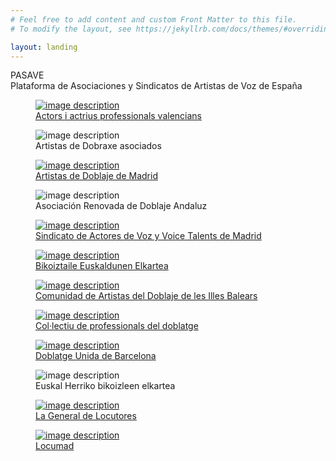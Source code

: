 ```yaml
---
# Feel free to add content and custom Front Matter to this file.
# To modify the layout, see https://jekyllrb.com/docs/themes/#overriding-theme-defaults

layout: landing
---
```

<div class="pt-20 text-center">
	<div class="text-sky-600 text-9xl font-bold">PASAVE</div>
	<div class="text-black">Plataforma de Asociaciones y Sindicatos de Artistas de Voz de España</div>
</div>


<div class="flex flex-wrap justify-center pt-12 items-baseline">


<a href="https://aapv.es/">
	<figure class="w-56 mx-8 my-8">
	  <img class="w-56 rounded-lg" src="assets/images/logos/aapv.jpeg" alt="image description">
	  <figcaption class="mt-2 text-sm text-center text-gray-500 dark:text-gray-400">Actors i actrius professionals valencians</figcaption>
	</figure>
</a>

<figure class="w-32 mx-8 my-8">
  <img class="w-32 rounded-lg" src="assets/images/logos/ada.png" alt="image description">
  <figcaption class="mt-2 text-sm text-center text-gray-500 dark:text-gray-400">Artistas de Dobraxe asociados</figcaption>
</figure>

<a href="https://adoma.es/">
	<figure class="w-56 mx-8 my-8">
	  <img class="w-56 rounded-lg" src="assets/images/logos/adoma.jpeg" alt="image description">
	  <figcaption class="mt-2 text-sm text-center text-gray-500 dark:text-gray-400">Artistas de Doblaje de Madrid</figcaption>
	</figure>
</a>

<figure class="w-40 mx-8 my-8">
  <img class="w-40 rounded-lg" src="assets/images/logos/arda.jpeg" alt="image description">
  <figcaption class="mt-2 text-sm text-center text-gray-500 dark:text-gray-400">Asociación Renovada de Doblaje Andaluz</figcaption>
</figure>

<a href="https://www.avtamadrid.es/">
	<figure class="w-40 mx-8 my-8">
	  <img class="w-40 rounded-lg" src="assets/images/logos/avta.png" alt="image description">
	  <figcaption class="mt-2 text-sm text-center text-gray-500 dark:text-gray-400">Sindicato de Actores de Voz y Voice Talents de Madrid</figcaption>
	</figure>
</a>

<a href="https://www.bieuse.eus/">
	<figure class="w-40 mx-8 my-8">
	  <img class="w-40 rounded-lg" src="assets/images/logos/bieuse.jpeg" alt="image description">
	  <figcaption class="mt-2 text-sm text-center text-gray-500 dark:text-gray-400">Bikoiztaile Euskaldunen Elkartea</figcaption>
	</figure>
</a>

<a href="https://www.cadib.es/quienes-somos/">
	<figure class="w-32 mx-8 my-8">
	  <img class="w-32 rounded-lg" src="assets/images/logos/cadib.png" alt="image description">
	  <figcaption class="mt-2 text-sm text-center text-gray-500 dark:text-gray-400">Comunidad de Artistas del Doblaje de les Illes Balears</figcaption>
	</figure>
</a>

<a href="https://cpd.org.es/">
	<figure class="w-60 mx-8 my-8">
	  <img class="w-60 rounded-lg" src="assets/images/logos/cpd.png" alt="image description">
	  <figcaption class="mt-2 text-sm text-center text-gray-500 dark:text-gray-400">Col·lectiu de professionals del doblatge</figcaption>
	</figure>
</a>

<a href="https://dubbcn.org">
	<figure class="w-40 mx-8 my-8">
	  <img class="w-40 rounded-lg" src="assets/images/logos/dub.jpeg" alt="image description">
	  <figcaption class="mt-2 text-sm text-center text-gray-500 dark:text-gray-400">Doblatge Unida de Barcelona</figcaption>
	</figure>
</a>


<figure class="w-40 mx-8 my-8">
  <img class="w-40 rounded-lg" src="assets/images/logos/ehbe.jpeg" alt="image description">
  <figcaption class="mt-2 text-sm text-center text-gray-500 dark:text-gray-400">Euskal Herriko bikoizleen elkartea</figcaption>
</figure>

<a href="https://lageneraldelocutores.es/">
	<figure class="w-40 mx-8 my-8">
	  <img class="w-40 rounded-lg" src="assets/images/logos/lgl.jpeg" alt="image description">
	  <figcaption class="mt-2 text-sm text-center text-gray-500 dark:text-gray-400">La General de Locutores</figcaption>
	</figure>
</a>

<a href="http://locumad.com/">
	<figure class="w-40 mx-8 my-8">
	  <img class="w-40 rounded-lg" src="assets/images/logos/locumad.jpeg" alt="image description">
	  <figcaption class="mt-2 text-sm text-center text-gray-500 dark:text-gray-400">Locumad</figcaption>
	</figure>
</a>


</div>